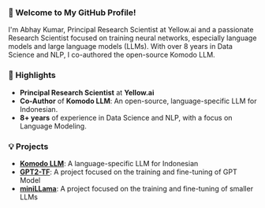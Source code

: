 ### 👋 Welcome to My GitHub Profile!

I'm Abhay Kumar, Principal Research Scientist at Yellow.ai and a passionate Research Scientist focused on training neural networks, especially language models and large language models (LLMs). With over 8 years in Data Science and NLP, I co-authored the open-source Komodo LLM.

### 🌟 Highlights

- **Principal Research Scientist** at **Yellow.ai**
- **Co-Author** of **Komodo LLM**: An open-source, language-specific LLM for Indonesian.
- **8+ years** of experience in Data Science and NLP, with a focus on Language Modeling.

### 💡 Projects

- [**Komodo LLM**](https://arxiv.org/abs/2403.09362): A language-specific LLM for Indonesian
- [**GPT2-TF**](https://github.com/akanyaani/gpt-2-tensorflow2.0): A project focused on the training and fine-tuning of GPT Model
- [**miniLLama**](https://github.com/akanyaani/miniLLAMA): A project focused on the training and fine-tuning of smaller LLMs


